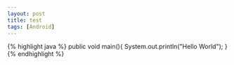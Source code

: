 ```yaml
---
layout: post
title: test
tags: [Android]
---
```


{% highlight java %}
public void main(){
	System.out.println("Hello World");
}
{% endhighlight %}